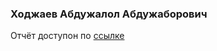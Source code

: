 ### Ходжаев Абдужалол Абдужаборович
Отчёт доступон по [ссылке](https://docs.google.com/document/d/1tctLwuisqVdTx8B2mNHH1U4aoMDJif7-VzmrOITAh34/edit?usp=sharing)
